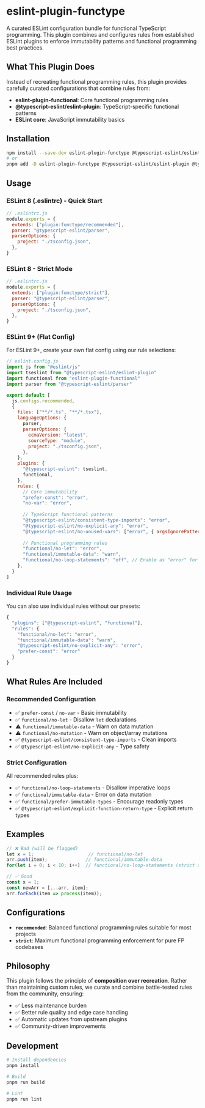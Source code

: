 # eslint-plugin-functype

A curated ESLint configuration bundle for functional TypeScript programming. This plugin combines and configures rules from established ESLint plugins to enforce immutability patterns and functional programming best practices.

## What This Plugin Does

Instead of recreating functional programming rules, this plugin provides carefully curated configurations that combine rules from:

- **eslint-plugin-functional**: Core functional programming rules
- **@typescript-eslint/eslint-plugin**: TypeScript-specific functional patterns  
- **ESLint core**: JavaScript immutability basics

## Installation

```bash
npm install --save-dev eslint-plugin-functype @typescript-eslint/eslint-plugin @typescript-eslint/parser eslint-plugin-functional
# or
pnpm add -D eslint-plugin-functype @typescript-eslint/eslint-plugin @typescript-eslint/parser eslint-plugin-functional
```

## Usage

### ESLint 8 (.eslintrc) - Quick Start

```javascript
// .eslintrc.js
module.exports = {
  extends: ["plugin:functype/recommended"],
  parser: "@typescript-eslint/parser",
  parserOptions: {
    project: "./tsconfig.json",
  },
}
```

### ESLint 8 - Strict Mode

```javascript
// .eslintrc.js
module.exports = {
  extends: ["plugin:functype/strict"],
  parser: "@typescript-eslint/parser",
  parserOptions: {
    project: "./tsconfig.json",
  },
}
```

### ESLint 9+ (Flat Config)

For ESLint 9+, create your own flat config using our rule selections:

```javascript
// eslint.config.js
import js from "@eslint/js"
import tseslint from "@typescript-eslint/eslint-plugin"
import functional from "eslint-plugin-functional"
import parser from "@typescript-eslint/parser"

export default [
  js.configs.recommended,
  {
    files: ["**/*.ts", "**/*.tsx"],
    languageOptions: {
      parser,
      parserOptions: {
        ecmaVersion: "latest",
        sourceType: "module",
        project: "./tsconfig.json",
      },
    },
    plugins: {
      "@typescript-eslint": tseslint,
      functional,
    },
    rules: {
      // Core immutability
      "prefer-const": "error",
      "no-var": "error",
      
      // TypeScript functional patterns
      "@typescript-eslint/consistent-type-imports": "error",
      "@typescript-eslint/no-explicit-any": "error",
      "@typescript-eslint/no-unused-vars": ["error", { argsIgnorePattern: "^_" }],
      
      // Functional programming rules
      "functional/no-let": "error",
      "functional/immutable-data": "warn",
      "functional/no-loop-statements": "off", // Enable as "error" for strict mode
    },
  }
]
```

### Individual Rule Usage

You can also use individual rules without our presets:

```javascript
{
  "plugins": ["@typescript-eslint", "functional"],
  "rules": {
    "functional/no-let": "error",
    "functional/immutable-data": "warn",
    "@typescript-eslint/no-explicit-any": "error",
    "prefer-const": "error"
  }
}
```

## What Rules Are Included

### Recommended Configuration
- ✅ `prefer-const` / `no-var` - Basic immutability
- ✅ `functional/no-let` - Disallow `let` declarations
- ⚠️ `functional/immutable-data` - Warn on data mutation
- ⚠️ `functional/no-mutation` - Warn on object/array mutations
- ✅ `@typescript-eslint/consistent-type-imports` - Clean imports
- ✅ `@typescript-eslint/no-explicit-any` - Type safety

### Strict Configuration
All recommended rules plus:
- ✅ `functional/no-loop-statements` - Disallow imperative loops
- ✅ `functional/immutable-data` - Error on data mutation
- ✅ `functional/prefer-immutable-types` - Encourage readonly types
- ✅ `@typescript-eslint/explicit-function-return-type` - Explicit return types

## Examples

```typescript
// ❌ Bad (will be flagged)
let x = 1;                    // functional/no-let
arr.push(item);              // functional/immutable-data  
for(let i = 0; i < 10; i++)  // functional/no-loop-statements (strict only)

// ✅ Good  
const x = 1;
const newArr = [...arr, item];
arr.forEach(item => process(item));
```

## Configurations

- **`recommended`**: Balanced functional programming rules suitable for most projects
- **`strict`**: Maximum functional programming enforcement for pure FP codebases

## Philosophy

This plugin follows the principle of **composition over recreation**. Rather than maintaining custom rules, we curate and combine battle-tested rules from the community, ensuring:

- ✅ Less maintenance burden
- ✅ Better rule quality and edge case handling  
- ✅ Automatic updates from upstream plugins
- ✅ Community-driven improvements

## Development

```bash
# Install dependencies
pnpm install

# Build
pnpm run build

# Lint
pnpm run lint
```
